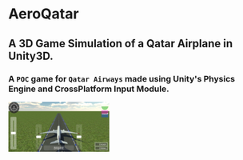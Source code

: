 # AeroQatar

## A 3D Game Simulation of a Qatar Airplane in Unity3D.

### A `POC` game for `Qatar Airways` made using Unity's Physics Engine and CrossPlatform Input Module.

<img src="/Screenshots/Screenshot_20181215-132102.jpg" height="40%" width="40%">
